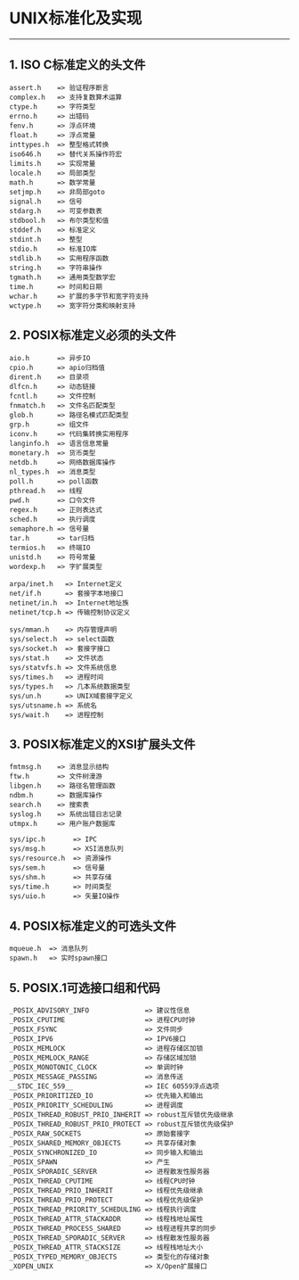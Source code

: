 # **UNIX标准化及实现**
***



## **1. ISO C标准定义的头文件**
    assert.h    => 验证程序断言
    complex.h   => 支持复数算术运算
    ctype.h     => 字符类型
    errno.h     => 出错码
    fenv.h      => 浮点环境
    float.h     => 浮点常量
    inttypes.h  => 整型格式转换
    iso646.h    => 替代关系操作符宏
    limits.h    => 实现常量
    locale.h    => 局部类型
    math.h      => 数学常量
    setjmp.h    => 非局部goto
    signal.h    => 信号
    stdarg.h    => 可变参数表
    stdbool.h   => 布尔类型和值
    stddef.h    => 标准定义 
    stdint.h    => 整型 
    stdio.h     => 标准IO库
    stdlib.h    => 实用程序函数 
    string.h    => 字符串操作
    tgmath.h    => 通用类型数学宏
    time.h      => 时间和日期
    wchar.h     => 扩展的多字节和宽字符支持
    wctype.h    => 宽字符分类和映射支持



## **2. POSIX标准定义必须的头文件**
    aio.h       => 异步IO
    cpio.h      => apio归档值
    dirent.h    => 目录项
    dlfcn.h     => 动态链接
    fcntl.h     => 文件控制
    fnmatch.h   => 文件名匹配类型
    glob.h      => 路径名模式匹配类型
    grp.h       => 组文件
    iconv.h     => 代码集转换实用程序
    langinfo.h  => 语言信息常量
    monetary.h  => 货币类型
    netdb.h     => 网络数据库操作
    nl_types.h  => 消息类型
    poll.h      => poll函数
    pthread.h   => 线程
    pwd.h       => 口令文件
    regex.h     => 正则表达式
    sched.h     => 执行调度
    semaphore.h => 信号量
    tar.h       => tar归档
    termios.h   => 终端IO
    unistd.h    => 符号常量
    wordexp.h   => 字扩展类型

    arpa/inet.h   => Internet定义
    net/if.h      => 套接字本地接口
    netinet/in.h  => Internet地址族
    netinet/tcp.h => 传输控制协议定义

    sys/mman.h    => 内存管理声明
    sys/select.h  => select函数
    sys/socket.h  => 套接字接口
    sys/stat.h    => 文件状态
    sys/statvfs.h => 文件系统信息
    sys/times.h   => 进程时间
    sys/types.h   => 几本系统数据类型
    sys/un.h      => UNIX域套接字定义
    sys/utsname.h => 系统名
    sys/wait.h    => 进程控制



## **3. POSIX标准定义的XSI扩展头文件**
    fmtmsg.h    => 消息显示结构
    ftw.h       => 文件树漫游
    libgen.h    => 路径名管理函数
    ndbm.h      => 数据库操作
    search.h    => 搜索表
    syslog.h    => 系统出错日志记录
    utmpx.h     => 用户账户数据库

    sys/ipc.h       => IPC 
    sys/msg.h       => XSI消息队列
    sys/resource.h  => 资源操作
    sys/sem.h       => 信号量
    sys/shm.h       => 共享存储
    sys/time.h      => 时间类型
    sys/uio.h       => 矢量IO操作



## **4. POSIX标准定义的可选头文件**
    mqueue.h  => 消息队列
    spawn.h   => 实时spawn接口



## **5. POSIX.1可选接口组和代码**
    _POSIX_ADVISORY_INFO              => 建议性信息
    _POSIX_CPUTIME                    => 进程CPU时钟
    _POSIX_FSYNC                      => 文件同步
    _POSIX_IPV6                       => IPV6接口
    _POSIX_MEMLOCK                    => 进程存储区加锁
    _POSIX_MEMLOCK_RANGE              => 存储区域加锁
    _POSIX_MONOTONIC_CLOCK            => 单调时钟
    _POSIX_MESSAGE_PASSING            => 消息传送
    __STDC_IEC_559__                  => IEC 60559浮点选项
    _POSIX_PRIORITIZED_IO             => 优先输入和输出
    _POSIX_PRIORITY_SCHEDULING        => 进程调度
    _POSIX_THREAD_ROBUST_PRIO_INHERIT => robust互斥锁优先级继承
    _POSIX_THREAD_ROBUST_PRIO_PROTECT => robust互斥锁优先级保护
    _POSIX_RAW_SOCKETS                => 原始套接字
    _POSIX_SHARED_MEMORY_OBJECTS      => 共享存储对象
    _POSIX_SYNCHRONIZED_IO            => 同步输入和输出
    _POSIX_SPAWN                      => 产生
    _POSIX_SPORADIC_SERVER            => 进程散发性服务器
    _POSIX_THREAD_CPUTIME             => 线程CPU时钟
    _POSIX_THREAD_PRIO_INHERIT        => 线程优先级继承
    _POSIX_THREAD_PRIO_PROTECT        => 线程优先级保护
    _POSIX_THREAD_PRIORITY_SCHEDULING => 线程执行调度
    _POSIX_THREAD_ATTR_STACKADDR      => 线程栈地址属性
    _POSIX_THREAD_PROCESS_SHARED      => 线程进程共享的同步
    _POSIX_THREAD_SPORADIC_SERVER     => 线程散发性服务器
    _POSIX_THREAD_ATTR_STACKSIZE      => 线程栈地址大小
    _POSIX_TYPED_MEMORY_OBJECTS       => 类型化的存储对象
    _XOPEN_UNIX                       => X/Open扩展接口
